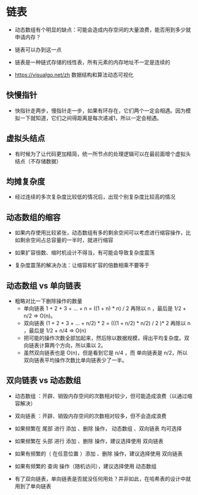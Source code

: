 # 链表

* 动态数组有个明显的缺点：可能会造成内存空间的大量浪费，能否用到多少就申请内存？
* 链表可以办到这一点
* 链表是一种链式存储的线性表，所有元素的内存地址不一定是连续的

* https://visualgo.net/zh  数据结构和算法动态可视化

## 快慢指针

* 快指针走两步，慢指针走一步，如果有环存在，它们两个一定会相遇。因为模拟一下就知道，它们之间得距离是每次递减1，所以一定会相遇。

## 虚拟头结点

* 有时候为了让代码更加精简，统一所节点的处理逻辑可以在最前面增个虚拟头结点（不存储数据）

## 均摊复杂度

* 经过连续的多次复杂度比较低的情况后，出现个别复杂度比较高的情况

## 动态数组的缩容

* 如果内存使用比较紧张，动态数组有多的剩余空间可以考虑进行缩容操作，比如剩余空间占总容量的一半时，就进行缩容

* 如果扩容倍数、缩时机设计不得当，有可能会导致复杂度震荡

* 复杂度震荡的解决办法：让缩容和扩容的倍数相乘不要等于

## 动态数组 vs 单向链表

* 粗略对比一下删除操作的数量
    * 单向链表 1 + 2 + 3 + ... + n = ((1 + n) * n) / 2  再除以 n ，最后是 1/2 + n/2 => O(n)。
    * 双向链表 (1 + 2 + 3 + ... + n/2) * 2 = (((1 + n/2) * n/2) / 2 )* 2  再除以 n ，最后是 1/2 + n/4 => O(n)
    * 把可能的操作次数全部加起来，然后除以数据规模，得出平均复杂度。双向链表计算两个方向，所以乘以 2。
    * 虽然双向链表也是 O(n)，但是看到它是 n/4 ，而 单向链表是 n/2，所以双向链表平均操作次数比单向链表少了一半。

## 双向链表 vs 动态数组

* 动态数组 ：开辟、销毁内存空间的次数相对较少，但可能造成浪费（以通过缩容解决）
* 双向链表 ：开辟、销毁内存空间的次数相对较多，但不会造成浪费

* 如果频繁在 尾部 进行 添加 、删除 操作， 动态数组 、双向链表 均可选择
* 如果频繁在 头部 进行 添加 、删除 操作，建议选择使用 双向链表
* 如果有频繁的（ 在任意位置 ）添加 、删除 操作，建议选择使用 双向链表
* 如果有频繁的 查询 操作（随机访问），建议选择使用 动态数组

* 有了双向链表，单向链表是否就没任何用处？并非如此，在哈希表的设计中就用到了单向链表